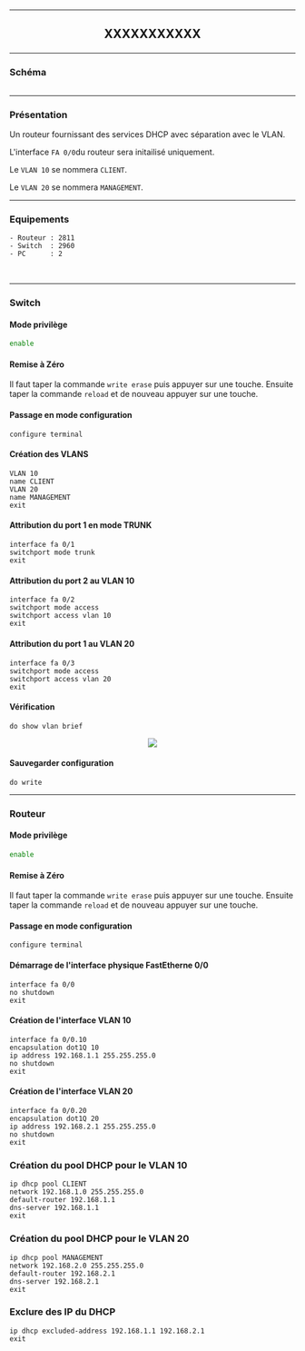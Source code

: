 <br />

----------------------------------------------------------------------------------------------------------------------------------
## <p align='center'> XXXXXXXXXXX </p>


----------------------------------------------------------------------------------------------------------------------------------
### Schéma
<p align='center'><img src=''> </p>

----------------------------------------------------------------------------------------------------------------------------------
### Présentation
Un routeur fournissant des services DHCP avec séparation avec le VLAN.

L'interface `FA 0/0`du routeur sera initailisé uniquement.

Le `VLAN 10` se nommera `CLIENT`.

Le `VLAN 20` se nommera `MANAGEMENT`.

----------------------------------------------------------------------------------------------------------------------------------
### Equipements
```
- Routeur : 2811
- Switch  : 2960
- PC      : 2
```
<br />

----------------------------------------------------------------------------------------------------------------------------------
### Switch


#### Mode privilège
```bash
enable
```

#### Remise à Zéro
Il faut taper la commande `write erase` puis appuyer sur une touche. Ensuite taper la commande `reload` et de nouveau appuyer sur une touche.


#### Passage en mode configuration
```
configure terminal
```

#### Création des VLANS
```
VLAN 10
name CLIENT
VLAN 20
name MANAGEMENT
exit
```


#### Attribution du port 1 en mode TRUNK
```
interface fa 0/1
switchport mode trunk
exit
```

#### Attribution du port 2 au VLAN 10
```
interface fa 0/2
switchport mode access
switchport access vlan 10
exit
```


#### Attribution du port 1 au VLAN 20
```
interface fa 0/3
switchport mode access
switchport access vlan 20
exit
```

#### Vérification
```
do show vlan brief
```

<p align ='center'> <img src='https://github.com/dexter74/Cisco/assets/35907/1a7328bc-f4f1-4840-a9bb-e8a9164169ef'> </p>


#### Sauvegarder configuration
```
do write
```


----------------------------------------------------------------------------------------------------------------------------------
### Routeur
#### Mode privilège
```bash
enable
```

#### Remise à Zéro
Il faut taper la commande `write erase` puis appuyer sur une touche. Ensuite taper la commande `reload` et de nouveau appuyer sur une touche.

#### Passage en mode configuration
```
configure terminal
```

#### Démarrage de l'interface physique FastEtherne 0/0
```
interface fa 0/0
no shutdown
exit
```

#### Création de l'interface VLAN 10
```
interface fa 0/0.10
encapsulation dot1Q 10
ip address 192.168.1.1 255.255.255.0
no shutdown
exit
```

#### Création de l'interface VLAN 20
```
interface fa 0/0.20
encapsulation dot1Q 20
ip address 192.168.2.1 255.255.255.0
no shutdown
exit
```

### Création du pool DHCP pour le VLAN 10
```
ip dhcp pool CLIENT
network 192.168.1.0 255.255.255.0
default-router 192.168.1.1
dns-server 192.168.1.1
exit
```

### Création du pool DHCP pour le VLAN 20
```
ip dhcp pool MANAGEMENT
network 192.168.2.0 255.255.255.0
default-router 192.168.2.1
dns-server 192.168.2.1
exit
```

### Exclure des IP du DHCP
```
ip dhcp excluded-address 192.168.1.1 192.168.2.1
exit
```
